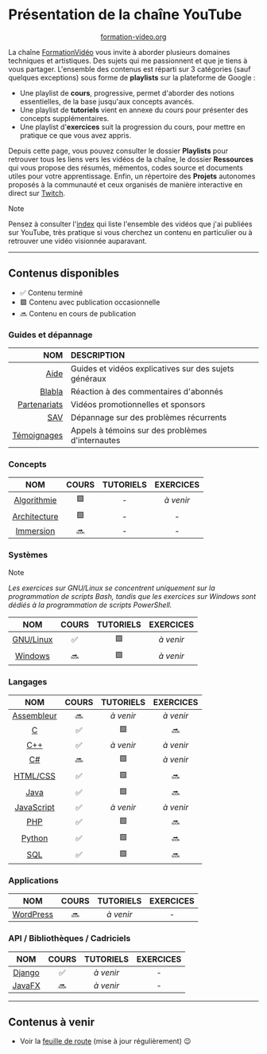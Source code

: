 # Présentation de la chaîne YouTube

<p align="center">
	<img src="https://formation-video.org/public/img/logo.png" alt=""><br>
	<a href="https://formation-video.org">formation-video.org</a>
</p>

La chaîne [FormationVidéo](https://www.youtube.com/formationvideo8) vous invite à aborder plusieurs domaines techniques et artistiques. Des sujets qui me passionnent et que je tiens à vous partager. L'ensemble des contenus est réparti sur 3 catégories (sauf quelques exceptions) sous forme de **playlists** sur la plateforme de Google :

+ Une playlist de **cours**, progressive, permet d'aborder des notions essentielles, de la base jusqu'aux concepts avancés.
+ Une playlist de **tutoriels** vient en annexe du cours pour présenter des concepts supplémentaires.
+ Une playlist d'**exercices** suit la progression du cours, pour mettre en pratique ce que vous avez appris.

Depuis cette page, vous pouvez consulter le dossier **Playlists** pour retrouver tous les liens vers les vidéos de la chaîne, le dossier **Ressources** qui vous propose des résumés, mémentos, codes source et documents utiles pour votre apprentissage. Enfin, un répertoire des **Projets** autonomes proposés à la communauté et ceux organisés de manière interactive en direct sur [Twitch](https://www.twitch.tv/jachampagne).

> [!NOTE]
> Pensez à consulter l'[index](https://github.com/jasonchampagne/FormationVideo/blob/master/Index.md) qui liste l'ensemble des vidéos que j'ai publiées sur YouTube, très pratique si vous cherchez un contenu en particulier ou à retrouver une vidéo visionnée auparavant.

---

## Contenus disponibles

+ ✅ Contenu terminé
+ 🟩 Contenu avec publication occasionnelle
+ 🔜 Contenu en cours de publication

### Guides et dépannage

|NOM|DESCRIPTION|
|--:|:--|
|[Aide](Playlists/aide.md)|Guides et vidéos explicatives sur des sujets généraux|
|[Blabla](Playlists/blabla.md)|Réaction à des commentaires d'abonnés|
|[Partenariats](Playlists/partenariats.md)|Vidéos promotionnelles et sponsors|
|[SAV](Playlists/sav.md)|Dépannage sur des problèmes récurrents|
|[Témoignages](Playlists/temoignages.md)|Appels à témoins sur des problèmes d'internautes|

### Concepts

|NOM|COURS|TUTORIELS|EXERCICES|
|:--:|:--:|:--:|:--:|
|[Algorithmie](Playlists/algorithmie.md)|🟩|-|_à venir_|
|[Architecture](Playlists/architecture.md)|🟩|-|-|
|[Immersion](Playlists/immersion.md)|🔜|-|-|

### Systèmes

> [!NOTE]
> _Les exercices sur GNU/Linux se concentrent uniquement sur la programmation de scripts Bash, tandis que les exercices sur Windows sont dédiés à la programmation de scripts PowerShell._

|NOM|COURS|TUTORIELS|EXERCICES|
|:--:|:--:|:--:|:--:|
|[GNU/Linux](Playlists/gnu-linux.md)|✅|🟩|_à venir_|
|[Windows](Playlists/windows.md)|🔜|🟩|_à venir_|

### Langages

|NOM|COURS|TUTORIELS|EXERCICES|
|:--:|:--:|:--:|:--:|
|[Assembleur](Playlists/assembleur.md)|🔜|_à venir_|_à venir_|
|[C](Playlists/c.md)|✅|🟩|🔜|
|[C++](Playlists/cpp.md)|✅|_à venir_|_à venir_|
|[C#](Playlists/csharp.md)|🔜|🟩|_à venir_|
|[HTML/CSS](Playlists/html-css.md)|✅|🟩|🔜|
|[Java](Playlists/java.md)|✅|🟩|🔜|
|[JavaScript](Playlists/javascript.md)|✅|_à venir_|_à venir_|
|[PHP](Playlists/php.md)|✅|🟩|🔜|
|[Python](Playlists/python.md)|✅|🟩|🔜|
|[SQL](Playlists/sql.md)|✅|🟩|🔜|

### Applications

|NOM|COURS|TUTORIELS|EXERCICES|
|:--:|:--:|:--:|:--:|
|[WordPress](Playlists/wordpress.md)|🔜|_à venir_|-|

### API / Bibliothèques / Cadriciels

|NOM|COURS|TUTORIELS|EXERCICES|
|:--:|:--:|:--:|:--:|
|[Django](Playlists/django.md)|✅|_à venir_|-|
|[JavaFX](Playlists/javafx.md)|🔜|_à venir_|-|

---

## Contenus à venir

+ Voir la [feuille de route](https://jasonchampagne.fr/annonces) (mise à jour régulièrement) 😉
